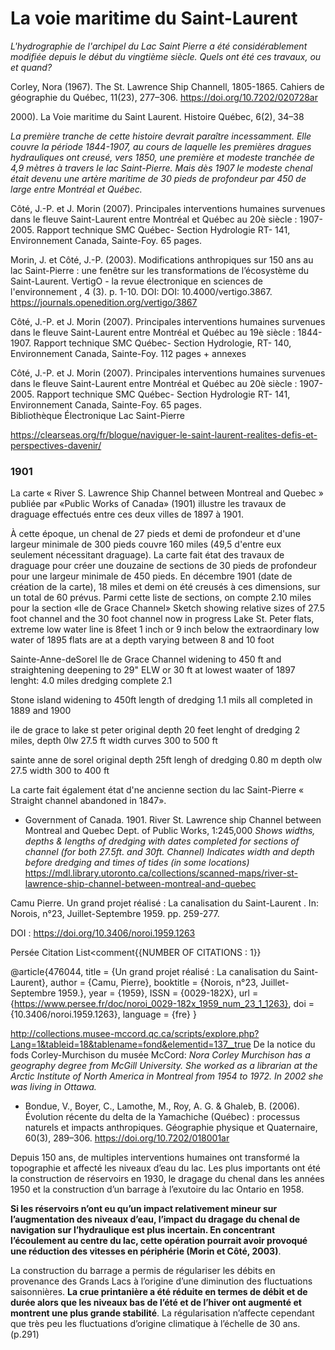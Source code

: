  
# La voie maritime du Saint-Laurent

*L'hydrographie de l'archipel du Lac Saint Pierre a été considérablement modifiée depuis le début du vingtième siècle. Quels ont été ces travaux, ou et quand?*

Corley, Nora (1967). The St. Lawrence Ship Channell, 1805-1865. Cahiers de géographie du Québec, 11(23), 277–306. https://doi.org/10.7202/020728ar 

2000). La Voie maritime du Saint Laurent. Histoire Québec, 6(2), 34–38


*La première tranche de cette histoire devrait paraître incessamment. Elle couvre la période 1844-1907, au cours de laquelle les premières dragues hydrauliques ont creusé, vers 1850, une première et modeste tranchée de 4,9 mètres à travers le lac Saint-Pierre. Mais dès 1907 le modeste chenal était devenu une artère maritime de 30 pieds de profondeur par 450 de large entre Montréal et Québec.*

Côté,  J.-P.  et  J.  Morin  (2007).  Principales  interventions  humaines  survenues  dans  le  fleuve  Saint-Laurent  entre  Montréal  et  Québec  au  20è  siècle :  1907-2005.  Rapport  technique  SMC  Québec- Section Hydrologie RT- 141, Environnement Canada, Sainte-Foy. 65 pages.  

Morin, J. et Côté, J.-P. (2003). Modifications anthropiques sur 150 ans au lac Saint-Pierre : une fenêtre sur les transformations de l’écosystème du Saint-Laurent. VertigO - la revue électronique en sciences de l'environnement , 4 (3). p. 1-10. DOI: DOI: 10.4000/vertigo.3867. https://journals.openedition.org/vertigo/3867


Côté, J.-P. et J. Morin (2007). Principales interventions humaines survenues dans le fleuve Saint-Laurent entre  Montréal  et  Québec  au  19è  siècle :  1844-1907.  Rapport  technique  SMC  Québec- Section Hydrologie, RT- 140, Environnement Canada, Sainte-Foy. 112 pages + annexes

Côté,  J.-P.  et  J.  Morin  (2007).  Principales  interventions  humaines  survenues  dans  le  fleuve  Saint-Laurent  entre  Montréal  et  Québec  au  20è  siècle :  1907-2005.  Rapport  technique  SMC  Québec- Section Hydrologie RT- 141, Environnement Canada, Sainte-Foy. 65 pages.  
Bibliothèque Électronique Lac Saint-Pierre

https://clearseas.org/fr/blogue/naviguer-le-saint-laurent-realites-defis-et-perspectives-davenir/

### 1901
La carte « River S. Lawrence Ship Channel between Montreal and Quebec » publiée par «Public Works of Canada» (1901) illustre les travaux de draguage effectués entre ces deux villes de 1897 à 1901.  

À cette époque, un chenal de 27 pieds et demi de profondeur et d'une largeur minimale de 300 pieds couvre 160 miles (49,5 d'entre eux seulement nécessitant draguage). La carte fait état des travaux de draguage pour créer une douzaine de sections de 30 pieds de profondeur pour une largeur minimale de 450 pieds. En décembre 1901 (date de création de la carte), 18 miles et demi on été creusés à ces dimensions, sur un total de 60 prévus. Parmi cette liste de sections, on compte 2.10 miles pour la section «Ile de Grace Channel» 
Sketch showing relative sizes of 27.5 foot channel and the 30 foot channel now in progress
Lake St. Peter flats, extreme low water line is 8feet 1 inch or 9 inch below the extraordinary low water of 1895
flats are at a depth varying between 8 and 10 foot

Sainte-Anne-deSorel Ile de Grace Channel
widening to 450 ft and straightening
deepening to 29" ELW or 30 ft at lowest waater of 1897
lenght: 4.0 miles
dredging complete 2.1 

Stone island widening to 450ft 
length of dredging 1.1 mils all completed in 1889 and 1900

ile de grace to lake st peter original depth 20 feet lenght of dredging 2 miles, depth 0lw 27.5 ft width curves 300 to 500 ft

sainte anne de sorel original depth 25ft 
lengh of dredging 0.80 m 
depth olw 27.5
width 300 to 400 ft




La carte fait également état d'ne ancienne section du lac Saint-Pierre « Straight channel abandoned in 1847». 
 
 + Government of Canada. 1901. River St. Lawrence ship Channel between Montreal and Quebec Dept. of Public Works, 1:245,000
*Shows widths, depths & lengths of dredging with dates completed for sections of channel (for both 27.5ft. and 30ft. Channel) Indicates width and depth before dredging and times of tides (in some locations)*
https://mdl.library.utoronto.ca/collections/scanned-maps/river-st-lawrence-ship-channel-between-montreal-and-quebec





 Camu Pierre. Un grand projet réalisé : La canalisation du Saint-Laurent . In: Norois, n°23, Juillet-Septembre 1959. pp. 259-277.

DOI : https://doi.org/10.3406/noroi.1959.1263


Persée Citation List<comment{{NUMBER OF CITATIONS : 1}}

@article{476044,
title = {Un grand projet réalisé : La canalisation du Saint-Laurent},
author = {Camu, Pierre},
booktitle = {Norois, n°23, Juillet-Septembre 1959.},
year = {1959},
ISSN = {0029-182X},
url = {https://www.persee.fr/doc/noroi_0029-182x_1959_num_23_1_1263},
doi = {10.3406/noroi.1959.1263},
language = {fre}
}


http://collections.musee-mccord.qc.ca/scripts/explore.php?Lang=1&tableid=18&tablename=fond&elementid=137__true
De la notice du fods Corley-Murchison du musée McCord: 
*Nora Corley Murchison has a geography degree from McGill University. She worked as a librarian at the Arctic Institute of North America in Montreal from 1954 to 1972. In 2002 she was living in Ottawa.*

+ Bondue, V., Boyer, C., Lamothe, M., Roy, A. G. & Ghaleb, B. (2006). Évolution récente du delta de la Yamachiche (Québec) : processus naturels et impacts
anthropiques. Géographie physique et Quaternaire, 60(3), 289–306.  https://doi.org/10.7202/018001ar

Depuis 150 ans, de multiples interventions humaines ont transformé la topographie et affecté les niveaux d’eau du lac. Les plus importants ont été la construction de réservoirs en 1930, le dragage du chenal dans les années 1950 et la construction d’un barrage à l’exutoire du lac Ontario en 1958. 

**Si les réservoirs n’ont eu qu’un impact relativement mineur sur l’augmentation des niveaux d’eau, l’impact du dragage du chenal de navigation sur l’hydraulique est plus incertain. En concentrant l’écoulement au centre du lac, cette opération pourrait avoir provoqué une réduction des vitesses en périphérie (Morin et Côté, 2003)**. 

La construction du barrage a permis de régulariser les débits en provenance des Grands Lacs à l’origine d’une diminution des fluctuations saisonnières. **La crue printanière a été réduite en termes de débit et de durée alors que les niveaux bas de l’été et de l’hiver ont augmenté et montrent une plus grande stabilité**. La régularisation n’affecte cependant que très peu les fluctuations d’origine climatique à l’échelle de 30 ans. (p.291)

